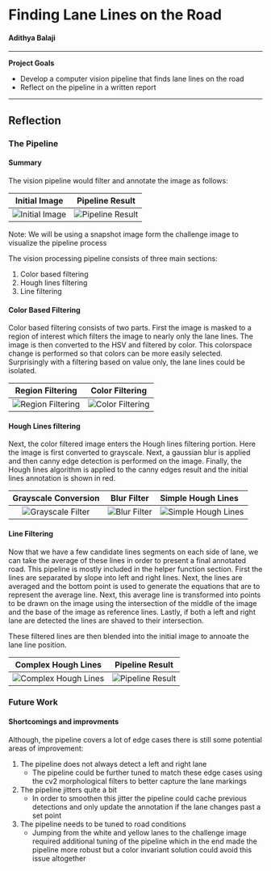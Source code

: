 # Finding Lane Lines on the Road
#### Adithya Balaji

---

**Project Goals**
* Develop a computer vision pipeline that finds lane lines on the road
* Reflect on the pipeline in a written report

[//]: # (Image References)

[image1]: ./writeup_resources/initial_image.jpg "Initial Image"
[image2]: ./writeup_resources/region_filter.jpg "Region Filtering"
[image3]: ./writeup_resources/color_filter.jpg "Color Filtering"
[image4]: ./writeup_resources/grayscale_filter.jpg "Grayscale Filter"
[image5]: ./writeup_resources/blur_filter.jpg "Blur Filter"
[image6]: ./writeup_resources/simple_hough.jpg "Simple Hough Lines"
[image7]: ./writeup_resources/complex_hough.jpg "Complex Hough Lines"
[image8]: ./writeup_resources/final_result.jpg "Pipeline Result"

---

## Reflection

### The Pipeline
#### Summary
The vision pipeline would filter and annotate the image as follows:

Initial Image              |  Pipeline Result
:-------------------------:|:-------------------------:
![][image1]                |  ![][image8]

Note: We will be using a snapshot image form the challenge image to visualize the pipeline process

The vision processing pipeline consists of three main sections:

1. Color based filtering
2. Hough lines filtering
3. Line filtering

#### Color Based Filtering
Color based filtering consists of two parts. First the image is masked to a region of interest which filters the image to nearly only the lane lines. The image is then converted to the HSV and filtered by color. This colorspace change is performed so that colors can be more easily selected. Surprisingly with a filtering based on value only, the lane lines could be isolated.

Region Filtering           |  Color Filtering
:-------------------------:|:-------------------------:
![][image2]                |  ![][image3]

#### Hough Lines filtering
Next, the color filtered image enters the Hough lines filtering portion. Here the image is first converted to grayscale. Next, a gaussian blur is applied and then canny edge detection is performed on the image. Finally, the Hough lines algorithm is applied to the canny edges result and the initial lines annotation is shown in red.

Grayscale Conversion       |  Blur Filter              |  Simple Hough Lines
:-------------------------:|:-------------------------:|:-------------------------
![][image4]                |  ![][image5]              |  ![][image6]

#### Line Filtering
Now that we have a few candidate lines segments on each side of lane, we can take the average of these lines in order to present a final annotated road. This pipeline is mostly included in the helper function section. First the lines are separated by slope into left and right lines. Next, the lines are averaged and the bottom point is used to generate the equations that are to represent the average line. Next, this average line is transformed into points to be drawn on the image using the intersection of the middle of the image and the base of the image as reference lines. Lastly, if both a left and right lane are detected the lines are shaved to their intersection.

These filtered lines are then blended into the initial image to annoate the lane line position.

Complex Hough Lines        |  Pipeline Result
:-------------------------:|:-------------------------:
![][image7]                |  ![][image8]

### Future Work
#### Shortcomings and improvments
Although, the pipeline covers a lot of edge cases there is still some potential areas of improvement:

1. The pipeline does not always detect a left and right lane
	* The pipeline could be further tuned to match these edge cases using the cv2 morphological filters to better capture the lane markings
2. The pipeline jitters quite a bit
	* In order to smoothen this jitter the pipeline could cache previous detections and only update the annotation if the lane changes past a set point
3. The pipeline needs to be tuned to road conditions
	* Jumping from the white and yellow lanes to the challenge image required additional tuning of the pipeline which in the end made the pipeline more robust but a color invariant solution could avoid this issue altogether








